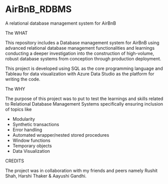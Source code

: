 # AirBnB_RDBMS
A relational database management system for AirBnB

The WHAT

This repository includes a Database management system for AirBnB using advanced relational database management functionalities and learnings conducting a deeper investigation into the construction of high-volume, robust database systems from conception through production deployment.

This project is developed using SQL as the core programming language and Tableau for data visualization with Azure Data Studio as the platform for writing the code.


The WHY

The purpose of this project was to put to test the learnings and skills related to Relational Database Management Systems specifically ensuring inclusion of topics like
- Modularity
- Synthetic transactions
- Error handling
- Automated wrapper/nested stored procedures
- Window functions
- Temporary objects
- Data Visualization


CREDITS

The project was in collaboration with my friends and peers namely Rushit Shah, Harshi Thaker & Aayushi Gandhi.
